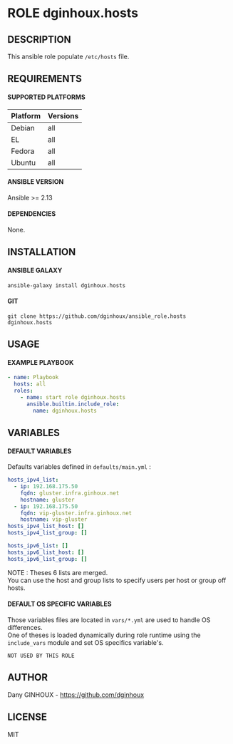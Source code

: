 # ROLE dginhoux.hosts



## DESCRIPTION

This ansible role populate `/etc/hosts` file.




## REQUIREMENTS

#### SUPPORTED PLATFORMS

| Platform | Versions |
|----------|----------|
| Debian | all |
| EL | all |
| Fedora | all |
| Ubuntu | all |

#### ANSIBLE VERSION

Ansible >= 2.13

#### DEPENDENCIES

None.



## INSTALLATION

#### ANSIBLE GALAXY

```shell
ansible-galaxy install dginhoux.hosts
```
#### GIT

```shell
git clone https://github.com/dginhoux/ansible_role.hosts dginhoux.hosts
```


## USAGE

#### EXAMPLE PLAYBOOK

```yaml
- name: Playbook
  hosts: all
  roles:
    - name: start role dginhoux.hosts
      ansible.builtin.include_role:
        name: dginhoux.hosts
```


## VARIABLES

#### DEFAULT VARIABLES

Defaults variables defined in `defaults/main.yml` : 

```yaml
hosts_ipv4_list:
  - ip: 192.168.175.50
    fqdn: gluster.infra.ginhoux.net
    hostname: gluster
  - ip: 192.168.175.50
    fqdn: vip-gluster.infra.ginhoux.net
    hostname: vip-gluster
hosts_ipv4_list_host: []
hosts_ipv4_list_group: []

hosts_ipv6_list: []
hosts_ipv6_list_host: []
hosts_ipv6_list_group: []
```

NOTE : Theses 6 lists are merged. <br />
You can use the host and group lists to specify users per host or group off hosts.



#### DEFAULT OS SPECIFIC VARIABLES

Those variables files are located in `vars/*.yml` are used to handle OS differences.<br />
One of theses is loaded dynamically during role runtime using the `include_vars` module and set OS specifics variable's.

`NOT USED BY THIS ROLE`


## AUTHOR

Dany GINHOUX - https://github.com/dginhoux



## LICENSE

MIT
